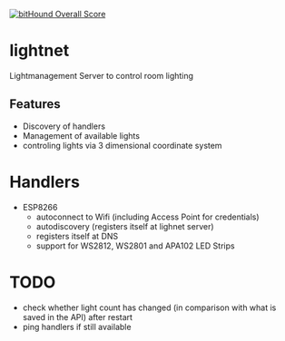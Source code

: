 [![bitHound Overall Score](https://www.bithound.io/github/mostley/lightnet/badges/score.svg)](https://www.bithound.io/github/mostley/lightnet)

# lightnet
Lightmanagement Server to control room lighting

## Features

* Discovery of handlers
* Management of available lights
* controling lights via 3 dimensional coordinate system

# Handlers

* ESP8266
  * autoconnect to Wifi (including Access Point for credentials)
  * autodiscovery (registers itself at lighnet server)
  * registers itself at DNS
  * support for WS2812, WS2801 and APA102 LED Strips

# TODO
* check whether light count has changed (in comparison with what is saved in the API) after restart
* ping handlers if still available
